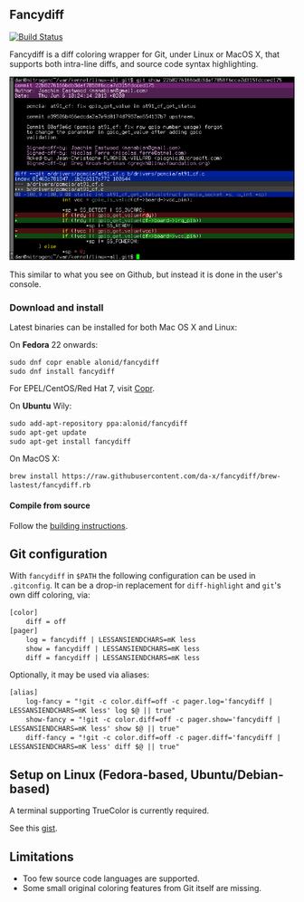 ## Fancydiff

[![Build Status](https://travis-ci.org/da-x/fancydiff.svg?branch=master)](https://travis-ci.org/da-x/fancydiff)

Fancydiff is a diff coloring wrapper for Git, under Linux or MacOS X, that supports both intra-line diffs, and source code syntax highlighting.

<img src="doc/fancydiff-example.png">

This similar to what you see on Github, but instead it is done in the user's console.

### Download and install

Latest binaries can be installed for both Mac OS X and Linux:

On **Fedora** 22 onwards:

```
sudo dnf copr enable alonid/fancydiff
sudo dnf install fancydiff
```

For EPEL/CentOS/Red Hat 7, visit [Copr](https://copr.fedorainfracloud.org/coprs/alonid/fancydiff/).

On **Ubuntu** Wily:

```
sudo add-apt-repository ppa:alonid/fancydiff
sudo apt-get update
sudo apt-get install fancydiff
```

On MacOS X:

```
brew install https://raw.githubusercontent.com/da-x/fancydiff/brew-lastest/fancydiff.rb
```

#### Compile from source

Follow the [building instructions](doc/compilation-from-source).

## Git configuration

With `fancydiff` in `$PATH` the following configuration can be used in `.gitconfig`. It can be a drop-in
replacement for `diff-highlight` and `git`'s own diff coloring, via:

```
[color]
    diff = off
[pager]
    log = fancydiff | LESSANSIENDCHARS=mK less
    show = fancydiff | LESSANSIENDCHARS=mK less
    diff = fancydiff | LESSANSIENDCHARS=mK less
```

Optionally, it may be used via aliases:

```
[alias]
    log-fancy = "!git -c color.diff=off -c pager.log='fancydiff | LESSANSIENDCHARS=mK less' log $@ || true"
    show-fancy = "!git -c color.diff=off -c pager.show='fancydiff | LESSANSIENDCHARS=mK less' show $@ || true"
    diff-fancy = "!git -c color.diff=off -c pager.diff='fancydiff | LESSANSIENDCHARS=mK less' diff $@ || true"
```


## Setup on Linux (Fedora-based, Ubuntu/Debian-based)

A terminal supporting TrueColor is currently required.

See this [gist](https://gist.github.com/XVilka/8346728).

## Limitations

 * Too few source code languages are supported.
 * Some small original coloring features from Git itself are missing.
